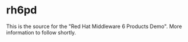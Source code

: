 rh6pd
===
This is the source for the "Red Hat Middleware 6 Products Demo". More information to follow shortly.
